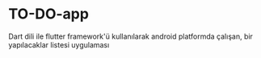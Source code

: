 # TO-DO-app
Dart dili ile flutter framework'ü kullanılarak android platformda çalışan, bir yapılacaklar listesi uygulaması

